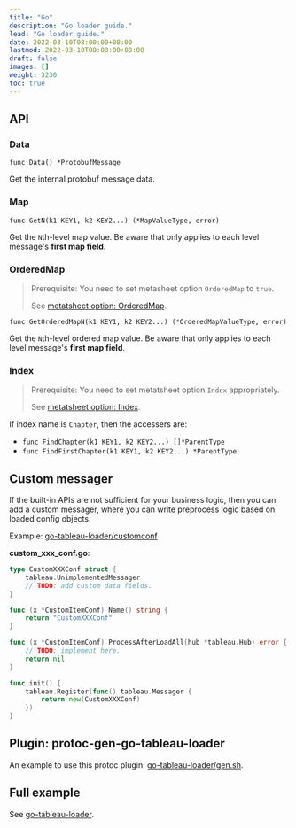 ```yaml
---
title: "Go"
description: "Go loader guide."
lead: "Go loader guide."
date: 2022-03-10T08:00:00+08:00
lastmod: 2022-03-10T08:00:00+08:00
draft: false
images: []
weight: 3230
toc: true
---
```


## API

### Data

`func Data() *ProtobufMessage`

Get the internal protobuf message data.

### Map

`func GetN(k1 KEY1, k2 KEY2...) (*MapValueType, error)`

Get the `N`th-level map value. Be aware that only applies to each level message's **first map field**.

### OrderedMap

> Prerequisite: You need to set metasheet option `OrderedMap` to `true`.
>
> See [metatsheet option: OrderedMap](../../../excel/metasheet/#option-orderedmap).

`func GetOrderedMapN(k1 KEY1, k2 KEY2...) (*OrderedMapValueType, error)`

Get the `N`th-level ordered map value. Be aware that only applies to each level message's **first map field**.

### Index

> Prerequisite: You need to set metatsheet option `Index` appropriately.
>
> See [metatsheet option: Index](../../../excel/metasheet/#option-index).

If index name is `Chapter`, then the accessers are:

- `func FindChapter(k1 KEY1, k2 KEY2...) []*ParentType`
- `func FindFirstChapter(k1 KEY1, k2 KEY2...) *ParentType`

## Custom messager

If the built-in APIs are not sufficient for your business logic, then you
can add a custom messager, where you can write preprocess logic based on
loaded config objects.

Example: [go-tableau-loader/customconf](https://github.com/tableauio/loader/tree/master/test/go-tableau-loader/customconf)

**custom_xxx_conf.go**:

```go
type CustomXXXConf struct {
    tableau.UnimplementedMessager
    // TODO: add custom data fields.
}

func (x *CustomItemConf) Name() string {
    return "CustomXXXConf"
}

func (x *CustomItemConf) ProcessAfterLoadAll(hub *tableau.Hub) error {
    // TODO: implement here.
    return nil
}

func init() {
    tableau.Register(func() tableau.Messager {
        return new(CustomXXXConf)
    })
}
```

## Plugin: protoc-gen-go-tableau-loader

An example to use this protoc plugin:
[go-tableau-loader/gen.sh](https://github.com/tableauio/loader/blob/master/test/go-tableau-loader/gen.sh).

## Full example

See [go-tableau-loader](https://github.com/tableauio/loader/tree/master/test/go-tableau-loader).
